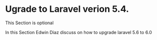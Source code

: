 # Ugrade to Laravel verion 5.4.

This Section is optional


In this Section Edwin Diaz discuss on how to upgrade laravel 5.6 to 6.0